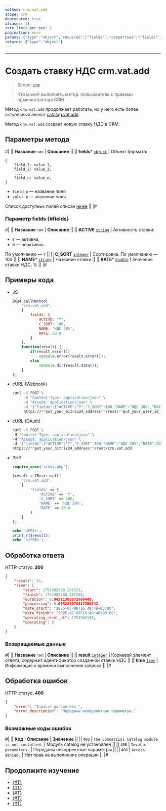 ```yaml
---
method: crm.vat.add
scope: crm
deprecated: true
aliases: []
rate_limit_per_sec: 2
pagination: none
params: {"type":"object","required":["fields"],"properties":{"fields":{"type":"object"}}}
returns: {"type":"object"}
---
```



---

# Создать ставку НДС crm.vat.add

> Scope: [`crm`](../../../scopes/permissions.md)
>
> Кто может выполнять метод: пользователь с правами администратора CRM



Метод `crm.vat.add` продолжает работать, но у него есть более актуальный аналог [catalog.vat.add](../../../catalog/vat/catalog-vat-add.md).



Метод `crm.vat.add` создает новую ставку НДС в CRM.

## Параметры метода



#|
|| **Название**
`тип` | **Описание** ||
|| **fields*** 
[`object`](../../../data-types.md) | Объект формата:

```
{
    field_1: value_1,
    field_2: value_2,
    ...,
    field_n: value_n,
}
```

- `field_n` — название поля
- `value_n` — значение поля

Список доступных полей описан [ниже](#fields) ||
|#

### Параметр fields {#fields}

#|
|| **Название**
 `тип` | **Описание** ||
|| **ACTIVE** 
[`string`](../../../data-types.md) | Активность ставки:
- `Y` — активна,
- `N` — неактивна.

По умолчанию — `Y` ||
|| **C_SORT** 
[`integer`](../../../data-types.md) | Сортировка. 
По умолчанию — 100 ||
|| **NAME***
[`string`](../../../data-types.md) | Название ставки ||
|| **RATE*** 
[`double`](../../../data-types.md) | Значение ставки НДС, % ||
|#

## Примеры кода





- JS

    ```js
    BX24.callMethod(
        "crm.vat.add",
        {
            fields: {
                ACTIVE: "Y",
                C_SORT: 100,
                NAME: "НДС 20%",
                RATE: 20.0
            }
        },
        function(result) {
            if(result.error())
                console.error(result.error());
            else
                console.dir(result.data());
        }
    );
    ```

- cURL (Webhook)

    ```bash
    curl -X POST \
         -H "Content-Type: application/json" \
         -H "Accept: application/json" \
         -d '{"fields":{"ACTIVE":"Y","C_SORT":100,"NAME":"НДС 20%","RATE":20.0}}' \
         https://**put_your_bitrix24_address**/rest/**put_your_user_id_here**/**put_your_webbhook_here**/crm.vat.add
    ```

- cURL (OAuth)

    ```bash
    curl -X POST \
    -H "Content-Type: application/json" \
    -H "Accept: application/json" \
    -d '{"fields":{"ACTIVE":"Y","C_SORT":100,"NAME":"НДС 20%","RATE":20.0},"auth":"**put_access_token_here**"}' \
    https://**put_your_bitrix24_address**/rest/crm.vat.add
    ```

- PHP

    ```php
    require_once('crest.php');

    $result = CRest::call(
        'crm.vat.add',
        [
            'fields' => [
                'ACTIVE' => 'Y',
                'C_SORT' => 100,
                'NAME' => 'НДС 20%',
                'RATE' => 20.0
            ]
        ]
    );

    echo '<PRE>';
    print_r($result);
    echo '</PRE>';
    ```



## Обработка ответа

HTTP-статус: **200**

```json
{
    "result": 13,
    "time": {
        "start": 1751982588.245153,
        "finish": 1751982588.287266,
        "duration": 0.04211306571960449,
        "processing": 0.005285978317260742,
        "date_start": "2025-07-08T16:49:48+03:00",
        "date_finish": "2025-07-08T16:49:48+03:00",
        "operating_reset_at": 1751983188,
        "operating": 0
    }
}
```

### Возвращаемые данные

#|
|| **Название**
`тип` | **Описание** ||
|| **result** 
[`integer`](../../../data-types.md) | Корневой элемент ответа, содержит идентификатор созданной ставки НДС ||
|| **time** 
[`time`](../../../data-types.md#time) | Информация о времени выполнения запроса ||
|#

## Обработка ошибок

HTTP-статус: **400**

```json
{
    "error": "Invalid parameters.",
    "error_description": "Переданы некорректные параметры."
}
```



### Возможные коды ошибок

#|
|| **Код** | **Описание** | **Значение** ||
|| `400`     | `The Commercial Catalog module is not installed.` | Модуль catalog не установлен ||
|| `400`     | `Invalid parameters.` | Переданы некорректные параметры ||
|| `400`     | `Access denied.` | Нет прав на выполнение операции ||
|#



## Продолжите изучение

- [{#T}](./crm-vat-list.md)
- [{#T}](./crm-vat-get.md)
- [{#T}](./crm-vat-update.md)
- [{#T}](./crm-vat-delete.md) 
- [{#T}](./crm-vat-fields.md)
